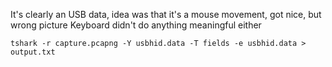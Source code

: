 
It's clearly an USB data, idea was that it's a mouse movement, got nice, but wrong picture
Keyboard didn't do anything meaningful either

```
tshark -r capture.pcapng -Y usbhid.data -T fields -e usbhid.data > output.txt

```